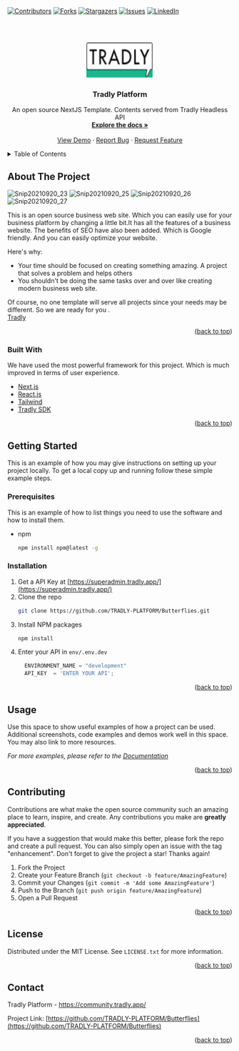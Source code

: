 <div id="top"></div>

[![Contributors][contributors-shield]][contributors-url]
[![Forks][forks-shield]][forks-url]
[![Stargazers][stars-shield]][stars-url]
[![Issues][issues-shield]][issues-url]
 [![LinkedIn][linkedin-shield]][linkedin-url]



<!-- PROJECT LOGO -->
<br />
<div align="center">
   <br />
<p align="center">
  <a href="https://github.com/TRADLY-PLATFORM/Butterflies">
    <img src="./assets/Images/SideMenubarImages/Tradly Logo.png" alt="Logo" width="150" height="80">
  </a>
 
  <h3 align="center">Tradly Platform</h3>

  <p align="center">
     An open source NextJS Template. Contents served from Tradly Headless API
    <br />
    <a href="https://portal.tradly.app/docs/introduction"><strong>Explore the docs »</strong></a>
    <br />
    <br />
    <a href="https://butterflies-sandbox-cdk3ee3g7-my-team1871.vercel.app/">View Demo</a>
    ·
    <a href="https://github.com/TRADLY-PLATFORM/Butterflies/issues">Report Bug</a>
    ·
    <a href="https://github.com/TRADLY-PLATFORM/Butterflies/issues">Request Feature</a>
  </p>
</p>

</div>



<!-- TABLE OF CONTENTS -->
<details>
  <summary>Table of Contents</summary>
  <ol>
    <li>
      <a href="#about-the-project">About The Project</a>
      <ul>
        <li><a href="#built-with">Built With</a></li>
      </ul>
    </li>
    <li>
      <a href="#getting-started">Getting Started</a>
      <ul>
        <li><a href="#prerequisites">Prerequisites</a></li>
        <li><a href="#installation">Installation</a></li>
      </ul>
    </li>
    <li><a href="#usage">Usage</a></li>
     <li><a href="#contributing">Contributing</a></li>
    <li><a href="#license">License</a></li>
    <li><a href="#contact">Contact</a></li>
   </ol>
</details>



<!-- ABOUT THE PROJECT -->
## About The Project

![Snip20210920_23](https://user-images.githubusercontent.com/61427976/133940934-b3e18f84-57f8-49bc-a5c7-a0e23a7ebb66.png)
![Snip20210920_25](https://user-images.githubusercontent.com/61427976/133940940-cce97fbc-b267-4a7c-8c04-14a432030f0e.png)
![Snip20210920_26](https://user-images.githubusercontent.com/61427976/133940948-09361d1c-08b3-43e3-b588-ac1dd3ff3e0c.png)
![Snip20210920_27](https://user-images.githubusercontent.com/61427976/133940957-e8905cd8-2ece-46ee-800a-e07546950b60.png)

This is an open source business web site. Which you can easily use for your business platform by changing a little bit.It has all the features of a business website. The benefits of SEO have also been added. Which is Google friendly. And you can easily optimize your website.

Here's why:
* Your time should be focused on creating something amazing. A project that solves a problem and helps others
* You shouldn't be doing the same tasks over and over like creating modern business web site. 
 
Of course, no one template will serve all projects since your needs may be different. So we are ready for you .  
  <a href="https://community.tradly.app/">Tradly</a>
 
<p align="right">(<a href="#top">back to top</a>)</p>



### Built With

We have used the most powerful framework for this project. Which is much improved in terms of user experience.

* [Next.js](https://nextjs.org/)
* [React.js](https://reactjs.org/)
* [Tailwind](https://tailwindcss.com/)
* [Tradly SDK](https://www.npmjs.com/package/tradly)
      
<p align="right">(<a href="#top">back to top</a>)</p>



<!-- GETTING STARTED -->
## Getting Started

This is an example of how you may give instructions on setting up your project locally.
To get a local copy up and running follow these simple example steps.

### Prerequisites

This is an example of how to list things you need to use the software and how to install them.
* npm
  ```sh
  npm install npm@latest -g
  ```

### Installation
 

1. Get a API Key at [https://superadmin.tradly.app/](https://superadmin.tradly.app/)
2. Clone the repo
   ```sh
   git clone https://github.com/TRADLY-PLATFORM/Butterflies.git
   ```
3. Install NPM packages
   ```sh
   npm install
   ```
4. Enter your API in `env/.env.dev`
   ```js
     ENVIRONMENT_NAME = "development"
     API_KEY  = 'ENTER YOUR API';
   ```

<p align="right">(<a href="#top">back to top</a>)</p>



<!-- USAGE EXAMPLES -->
## Usage

Use this space to show useful examples of how a project can be used. Additional screenshots, code examples and demos work well in this space. You may also link to more resources.

_For more examples, please refer to the [Documentation](https://example.com)_

<p align="right">(<a href="#top">back to top</a>)</p>




<!-- CONTRIBUTING -->
## Contributing

Contributions are what make the open source community such an amazing place to learn, inspire, and create. Any contributions you make are **greatly appreciated**.

If you have a suggestion that would make this better, please fork the repo and create a pull request. You can also simply open an issue with the tag "enhancement".
Don't forget to give the project a star! Thanks again!

1. Fork the Project
2. Create your Feature Branch (`git checkout -b feature/AmazingFeature`)
3. Commit your Changes (`git commit -m 'Add some AmazingFeature'`)
4. Push to the Branch (`git push origin feature/AmazingFeature`)
5. Open a Pull Request

<p align="right">(<a href="#top">back to top</a>)</p>



<!-- LICENSE -->
## License

Distributed under the MIT License. See `LICENSE.txt` for more information.

<p align="right">(<a href="#top">back to top</a>)</p>



<!-- CONTACT -->
## Contact

Tradly Platform   -  https://community.tradly.app/

Project Link: [https://github.com/TRADLY-PLATFORM/Butterflies](https://github.com/TRADLY-PLATFORM/Butterflies)

<p align="right">(<a href="#top">back to top</a>)</p>



<!-- ACKNOWLEDGMENTS -->
 

<!-- MARKDOWN LINKS & IMAGES -->
<!-- https://www.markdownguide.org/basic-syntax/#reference-style-links -->
[contributors-shield]: https://img.shields.io/github/contributors/TRADLY-PLATFORM/Butterflies.svg?style=for-the-badge
[contributors-url]: https://github.com/TRADLY-PLATFORM/Butterflies/graphs/contributors
[forks-shield]: https://img.shields.io/github/forks/TRADLY-PLATFORM/Butterflies.svg?style=for-the-badge
[forks-url]: https://github.com/TRADLY-PLATFORM/Butterflies/network/members
[stars-shield]: https://img.shields.io/github/stars/TRADLY-PLATFORM/Butterflies.svg?style=for-the-badge
[stars-url]: https://github.com/TRADLY-PLATFORM/Butterflies/stargazers
[issues-shield]: https://img.shields.io/github/issues/TRADLY-PLATFORM/Butterflies.svg?style=for-the-badge
[issues-url]: https://github.com/TRADLY-PLATFORM/Butterflies/issues
[linkedin-shield]: https://img.shields.io/badge/-LinkedIn-black.svg?style=for-the-badge&logo=linkedin&colorB=555
[linkedin-url]: https://www.linkedin.com/showcase/tradly-platform/
 